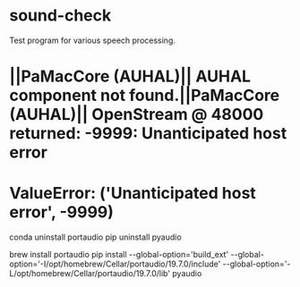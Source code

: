 # sound-check
Test program for various speech processing.


# ||PaMacCore (AUHAL)|| AUHAL component not found.||PaMacCore (AUHAL)|| OpenStream @ 48000 returned: -9999: Unanticipated host error
# ValueError: ('Unanticipated host error', -9999)
conda uninstall portaudio
pip uninstall pyaudio

brew install portaudio
pip install --global-option='build_ext' --global-option='-I/opt/homebrew/Cellar/portaudio/19.7.0/include' --global-option='-L/opt/homebrew/Cellar/portaudio/19.7.0/lib' pyaudio
